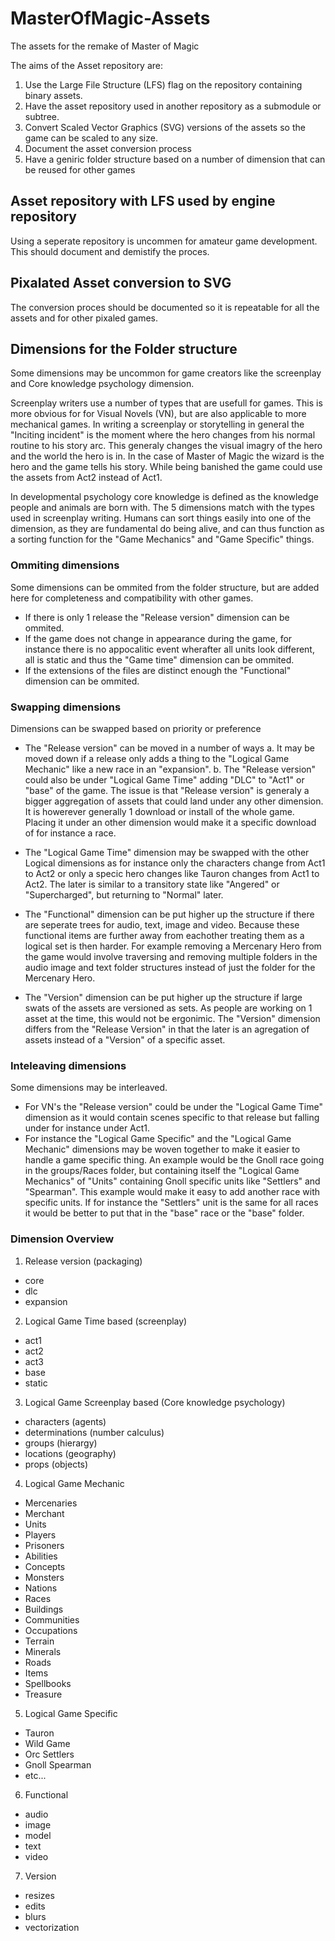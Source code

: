 # MasterOfMagic-Assets
The assets for the remake of Master of Magic

The aims of the Asset repository are:
1. Use the Large File Structure (LFS) flag on the repository containing binary assets.
2. Have the asset repository used in another repository as a submodule or subtree.
3. Convert Scaled Vector Graphics (SVG) versions of the assets so the game can be scaled to any size.
4. Document the asset conversion process
5. Have a geniric folder structure based on a number of dimension that can be reused for other games

## Asset repository with LFS used by engine repository
Using a seperate repository is uncommen for amateur game development. This should document and demistify the proces.

## Pixalated Asset conversion to SVG
The conversion proces should be documented so it is repeatable for all the assets and for other pixaled games.

## Dimensions for the Folder structure
Some dimensions may be uncommon for game creators like the screenplay and Core knowledge psychology dimension.

Screenplay writers use a number of types that are usefull for games. This is more obvious for for Visual Novels (VN), but are also applicable to more mechanical games.
In writing a screenplay or storytelling in general the "Inciting incident" is the moment where the hero changes from his normal routine to his story arc. This generaly changes the visual imagry of the hero and the world the hero is in. In the case of Master of Magic the wizard is the hero and the game tells his story. While being banished the game could use the assets from Act2 instead of Act1. 


In developmental psychology core knowledge is defined as the knowledge people and animals are born with.
The 5 dimensions match with the types used in screenplay writing. 
Humans can sort things easily into one of the dimension, as they are fundamental do being alive, and can thus function as a sorting function for the "Game Mechanics" and "Game Specific" things.

### Ommiting dimensions 
Some dimensions can be ommited from the folder structure, but are added here for completeness and compatibility with other games. 
* If there is only 1 release the "Release version" dimension can be ommited.
* If the game does not change in appearance during the game, for instance there is no appocalitic event wherafter all units look different, all is static and thus the "Game time" dimension can be ommited.
* If the extensions of the files are distinct enough the "Functional" dimension can be ommited.

### Swapping dimensions
Dimensions can be swapped based on priority or preference
* The "Release version" can be moved in a number of ways
 a. It may be moved down if a release only adds a thing to the "Logical Game Mechanic" like a new race in an "expansion". 
 b. The "Release version" could also be under "Logical Game Time" adding "DLC" to "Act1" or "base" of the game. 
The issue is that "Release version" is generaly a bigger aggregation of assets that could land under any other dimension. It is howerever generally 1 download or install of the whole game. Placing it under an other dimension would make it a specific download of for instance a race. 

* The "Logical Game Time" dimension may be swapped with the other Logical dimensions as for instance only the characters change from Act1 to Act2 or only a specic hero changes like Tauron changes from Act1 to Act2. The later is similar to a transitory state like "Angered" or "Supercharged", but returning to "Normal" later.

* The "Functional" dimension can be put higher up the structure if there are seperate trees for audio, text, image and video. Because these functional items are further away from eachother treating them as a logical set is then harder. For example removing a Mercenary Hero from the game would involve traversing and removing multiple folders in the audio image and text folder structures instead of just the folder for the Mercenary Hero.

* The "Version" dimension can be put higher up the structure if large swats of the assets are versioned as sets. As people are working on 1 asset at the time, this would not be ergonimic. The "Version" dimension differs from the "Release Version" in that the later is an agregation of assets instead of a "Version" of a specific asset.

### Inteleaving dimensions
Some dimensions may be interleaved. 
* For VN's the "Release version" could be under the "Logical Game Time" dimension as it would contain scenes specific to that release but falling under for instance under Act1.
* For instance the "Logical Game Specific" and the "Logical Game Mechanic" dimensions may be woven together to make it easier to handle a game specific thing. An example would be the Gnoll race going in the groups/Races folder, but containing itself the "Logical Game Mechanics" of "Units" containing Gnoll specific units like "Settlers" and "Spearman". This example would make it easy to add another race with specific units. If for instance the "Settlers" unit is the same for all races it would be better to put that in the "base" race or the "base" folder.

### Dimension Overview
1. Release version (packaging)
  * core
  * dlc
  * expansion
2. Logical Game Time based (screenplay)
  * act1
  * act2
  * act3
  * base
  * static
3. Logical Game Screenplay based (Core knowledge psychology)
  * characters (agents)
  * determinations (number calculus)
  * groups (hierargy)
  * locations (geography)
  * props (objects)
4. Logical Game Mechanic
  * Mercenaries
  * Merchant
  * Units
  * Players
  * Prisoners
  * Abilities
  * Concepts
  * Monsters
  * Nations
  * Races
  * Buildings
  * Communities
  * Occupations
  * Terrain
  * Minerals
  * Roads
  * Items
  * Spellbooks
  * Treasure
5. Logical Game Specific
 * Tauron
 * Wild Game
 * Orc Settlers
 * Gnoll Spearman
 * etc...
6. Functional
  * audio
  * image
  * model
  * text
  * video
7. Version
  * resizes
  * edits
  * blurs
  * vectorization
